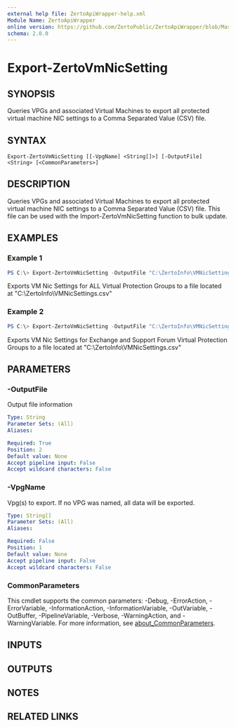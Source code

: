 ```yaml
---
external help file: ZertoApiWrapper-help.xml
Module Name: ZertoApiWrapper
online version: https://github.com/ZertoPublic/ZertoApiWrapper/blob/Master/docs/Export-ZertoVmNicSettings.md
schema: 2.0.0
---
```


# Export-ZertoVmNicSetting

## SYNOPSIS
Queries VPGs and associated Virtual Machines to export all protected virtual machine NIC settings to a Comma Separated Value (CSV) file.

## SYNTAX

```
Export-ZertoVmNicSetting [[-VpgName] <String[]>] [-OutputFile] <String> [<CommonParameters>]
```

## DESCRIPTION
Queries VPGs and associated Virtual Machines to export all protected virtual machine NIC settings to a Comma Separated Value (CSV) file. This file can be used with the Import-ZertoVmNicSetting function to bulk update.

## EXAMPLES

### Example 1
```powershell
PS C:\> Export-ZertoVmNicSetting -OutputFile "C:\ZertoInfo\VMNicSettings.csv"
```

Exports VM Nic Settings for ALL Virtual Protection Groups to a file located at "C:\ZertoInfo\VMNicSettings.csv"

### Example 2
```powershell
PS C:\> Export-ZertoVmNicSetting -OutputFile "C:\ZertoInfo\VMNicSettings.csv" -VpgName "Exchange", "Support Forum"
```

Exports VM Nic Settings for Exchange and Support Forum Virtual Protection Groups to a file located at "C:\ZertoInfo\VMNicSettings.csv"

## PARAMETERS

### -OutputFile
Output file information

```yaml
Type: String
Parameter Sets: (All)
Aliases:

Required: True
Position: 2
Default value: None
Accept pipeline input: False
Accept wildcard characters: False
```

### -VpgName
Vpg(s) to export. If no VPG was named, all data will be exported.

```yaml
Type: String[]
Parameter Sets: (All)
Aliases:

Required: False
Position: 1
Default value: None
Accept pipeline input: False
Accept wildcard characters: False
```

### CommonParameters
This cmdlet supports the common parameters: -Debug, -ErrorAction, -ErrorVariable, -InformationAction, -InformationVariable, -OutVariable, -OutBuffer, -PipelineVariable, -Verbose, -WarningAction, and -WarningVariable. For more information, see [about_CommonParameters](http://go.microsoft.com/fwlink/?LinkID=113216).

## INPUTS

## OUTPUTS

## NOTES

## RELATED LINKS
